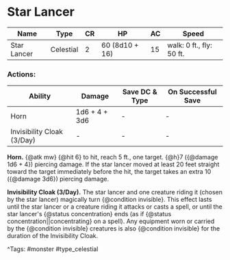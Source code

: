 # Star Lancer

| Name | Type | CR | HP | AC | Speed |
|------|------|----|----|----|-------|
| Star Lancer | Celestial | 2 | 60 (8d10 + 16) | 15 | walk: 0 ft., fly: 50 ft. |

### Actions:

| Ability | Damage | Save DC & Type | On Successful Save |
|---------|--------|----------------|--------------------|
| Horn | 1d6 + 4 + 3d6 | - | - |
| Invisibility Cloak (3/Day) | - | - | - |


**Horn.** {@atk mw} {@hit 6} to hit, reach 5 ft., one target. {@h}7 ({@damage 1d6 + 4}) piercing damage. If the star lancer moved at least 20 feet straight toward the target immediately before the hit, the target takes an extra 10 ({@damage 3d6}) piercing damage.

**Invisibility Cloak (3/Day).** The star lancer and one creature riding it (chosen by the star lancer) magically turn {@condition invisible}. This effect lasts until the star lancer or a creature riding it attacks or casts a spell, or until the star lancer's {@status concentration} ends (as if {@status concentration||concentrating} on a spell). Any equipment worn or carried by the {@condition invisible} creatures is also {@condition invisible} for the duration of the Invisibility Cloak.

^Tags: #monster #type_celestial